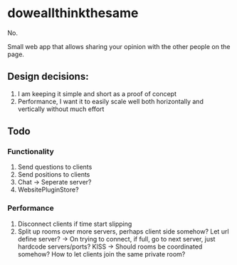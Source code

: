 # doweallthinkthesame
No.

Small web app that allows sharing your opinion with the other people on the page.

## Design decisions:
1. I am keeping it simple and short as a proof of concept
2. Performance, I want it to easily scale well both horizontally and vertically without much effort

## Todo

### Functionality
1. Send questions to clients
2. Send positions to clients
3. Chat -> Seperate server?
4. WebsitePluginStore?

### Performance
1. Disconnect clients if time start slipping
2. Split up rooms over more servers, perhaps client side somehow? Let url define server?
  -> On trying to connect, if full, go to next server, just hardcode servers/ports? KISS
  -> Should rooms be coordinated somehow? How to let clients join the same private room?


